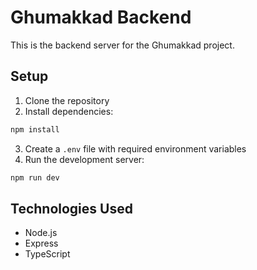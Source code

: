 # Ghumakkad Backend

This is the backend server for the Ghumakkad project.

## Setup

1. Clone the repository
2. Install dependencies:
```bash
npm install
```
3. Create a `.env` file with required environment variables
4. Run the development server:
```bash
npm run dev
```

## Technologies Used

- Node.js
- Express
- TypeScript
